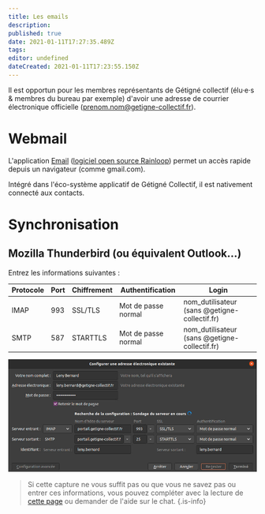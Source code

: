```yaml
---
title: Les emails
description: 
published: true
date: 2021-01-11T17:27:35.489Z
tags: 
editor: undefined
dateCreated: 2021-01-11T17:23:55.150Z
---
```


Il est opportun pour les membres représentants de Gétigné collectif (élu·e·s & membres du bureau par exemple) d'avoir une adresse de courrier électronique officielle (prenom.nom@getigne-collectif.fr).

# Webmail

L'application [Email](https://portail.getigne-collectif.fr/rainloop/app/) ([logiciel open source Rainloop](https://github.com/RainLoop/rainloop-webmail)) permet un accès rapide depuis un navigateur (comme gmail.com).

Intégré dans l'éco-système applicatif de Gétigné Collectif, il est nativement connecté aux contacts.

# Synchronisation

## Mozilla Thunderbird (ou équivalent Outlook...)

Entrez les informations suivantes :

|Protocole | Port | Chiffrement | Authentification | Login |
|---|---|---|---|---|
| IMAP | 993 | SSL/TLS | Mot de passe normal | nom_dutilisateur (sans @getigne-collectif.fr) |
| SMTP | 587 | STARTTLS | Mot de passe normal | nom_dutilisateur (sans @getigne-collectif.fr) |


![capture-thunderbird.jpg](/outils/capture-thunderbird.jpg)

> Si cette capture ne vous suffit pas ou que vous ne savez pas ou entrer ces informations, vous pouvez compléter avec la lecture de [cette page](https://yunohost.org/#/email_configure_client_fr) ou demander de l'aide sur le chat.
{.is-info}

